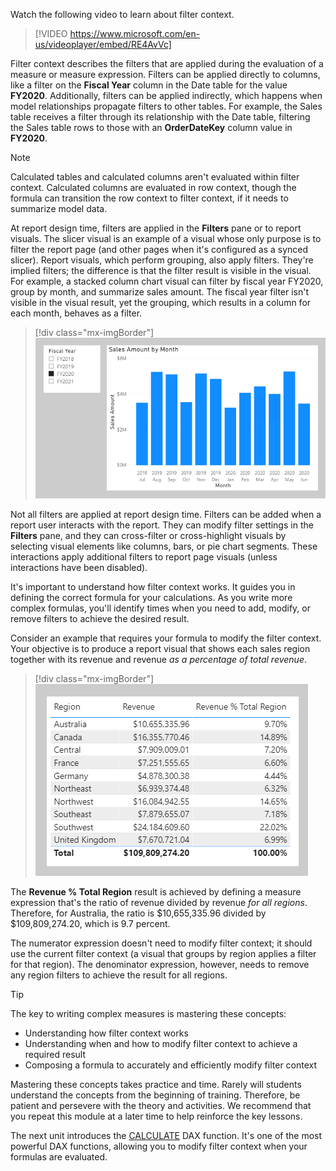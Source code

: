Watch the following video to learn about filter context.

> [!VIDEO https://www.microsoft.com/en-us/videoplayer/embed/RE4AvVc]

Filter context describes the filters that are applied during the evaluation of a measure or measure expression. Filters can be applied directly to columns, like a filter on the **Fiscal Year** column in the Date table for the value **FY2020**. Additionally, filters can be applied indirectly, which happens when model relationships propagate filters to other tables. For example, the Sales table receives a filter through its relationship with the Date table, filtering the Sales table rows to those with an **OrderDateKey** column value in **FY2020**.

> [!NOTE]
> Calculated tables and calculated columns aren't evaluated within filter context. Calculated columns are evaluated in row context, though the formula can transition the row context to filter context, if it needs to summarize model data.

At report design time, filters are applied in the **Filters** pane or to report visuals. The slicer visual is an example of a visual whose only purpose is to filter the report page (and other pages when it's configured as a synced slicer). Report visuals, which perform grouping, also apply filters. They're implied filters; the difference is that the filter result is visible in the visual. For example, a stacked column chart visual can filter by fiscal year FY2020, group by month, and summarize sales amount. The fiscal year filter isn't visible in the visual result, yet the grouping, which results in a column for each month, behaves as a filter.

> [!div class="mx-imgBorder"]
> [![An image shows a report page with a slicer on Fiscal Year and a column chart visual for Sales Amount by Month.](../media/dax-filter-group-visual-ss.png)](../media/dax-filter-group-visual-ss.png#lightbox)

Not all filters are applied at report design time. Filters can be added when a report user interacts with the report. They can modify filter settings in the **Filters** pane, and they can cross-filter or cross-highlight visuals by selecting visual elements like columns, bars, or pie chart segments. These interactions apply additional filters to report page visuals (unless interactions have been disabled).

It's important to understand how filter context works. It guides you in defining the correct formula for your calculations. As you write more complex formulas, you'll identify times when you need to add, modify, or remove filters to achieve the desired result.

Consider an example that requires your formula to modify the filter context. Your objective is to produce a report visual that shows each sales region together with its revenue and revenue *as a percentage of total revenue*.

> [!div class="mx-imgBorder"]
> [![An image shows a table with three columns: Region, Revenue, and Revenue % Total Region. The table displays 10 rows and a total.](../media/dax-table-region-ratio-over-total-region-ss.png)](../media/dax-table-region-ratio-over-total-region-ss.png#lightbox)

The **Revenue % Total Region** result is achieved by defining a measure expression that's the ratio of revenue divided by revenue *for all regions*. Therefore, for Australia, the ratio is $10,655,335.96 divided by $109,809,274.20, which is 9.7 percent.

The numerator expression doesn't need to modify filter context; it should use the current filter context (a visual that groups by region applies a filter for that region). The denominator expression, however, needs to remove any region filters to achieve the result for all regions.

> [!TIP]
> The key to writing complex measures is mastering these concepts:
> -   Understanding how filter context works
> -   Understanding when and how to modify filter context to achieve a required result
> -   Composing a formula to accurately and efficiently modify filter context
>
>    Mastering these concepts takes practice and time. Rarely will students understand the concepts from the beginning of training. Therefore, be patient and persevere with the theory and activities. We recommend that you repeat this module at a later time to help reinforce the key lessons.

The next unit introduces the [CALCULATE](https://docs.microsoft.com/dax/calculate-function-dax/?azure-portal=true) DAX function. It's one of the most powerful DAX functions, allowing you to modify filter context when your formulas are evaluated.
